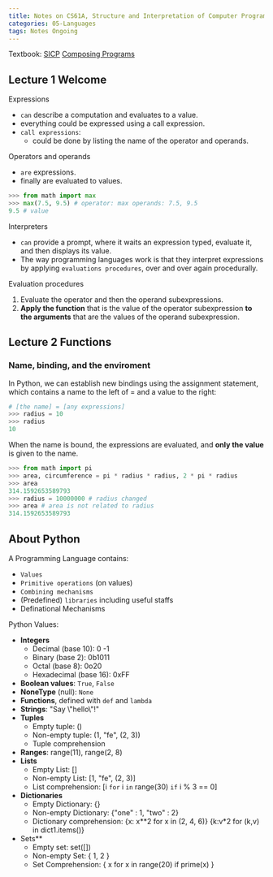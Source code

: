 ```yaml
---
title: Notes on CS61A, Structure and Interpretation of Computer Programs
categories: 05-Languages
tags: Notes Ongoing
---
```


Textbook: [SICP](https://mitp-content-server.mit.edu/books/content/sectbyfn/books_pres_0/6515/sicp.zip/full-text/book/book-Z-H-4.html) [Composing Programs](https://www.composingprograms.com/)   



## Lecture 1 Welcome

Expressions
  - `can` describe a computation and evaluates to a value.
  - everything could be expressed using a call expression.
  - `call expressions`:
    - could be done by listing the name of the operator and operands.

Operators and operands
  - `are` expressions.
  - finally are evaluated to values.

```python
>>> from math import max
>>> max(7.5, 9.5) # operator: max operands: 7.5, 9.5
9.5 # value
```

Interpreters
  - `can` provide a prompt, where it waits an expression typed, evaluate it, and then displays its value.
  - The way programming languages work is that they interpret expressions by applying `evaluations procedures`, over and over again procedurally.

Evaluation procedures
  1. Evaluate the operator and then the operand subexpressions.
  2. **Apply the function** that is the value of the operator subexpression **to the arguments** that are the values of the operand subexpression.

## Lecture 2 Functions

### Name, binding, and the enviroment

In Python, we can establish new bindings using the assignment statement, which contains a name to the left of = and a value to the right:

```python
# [the name] = [any expressions]
>>> radius = 10
>>> radius
10
```

When the name is bound, the expressions are evaluated, and **only the value** is given to the name.

```python
>>> from math import pi
>>> area, circumference = pi * radius * radius, 2 * pi * radius
>>> area
314.1592653589793
>>> radius = 10000000 # radius changed
>>> area # area is not related to radius
314.1592653589793


```


## About Python

A Programming Language contains:
  - `Values`
  - `Primitive operations` (on values)
  - `Combining mechanisms`
  - (Predefined) `libraries` including useful staffs
  - Definational Mechanisms 

Python Values:
  - **Integers**
    - Decimal (base 10): 0 -1
    - Binary (base 2): 0b1011
    - Octal (base 8): 0o20
    - Hexadecimal (base 16): 0xFF
  - **Boolean values**: `True`, `False`
  - **NoneType** (null): `None`
  - **Functions**, defined with `def` and `lambda`
  - **Strings**: "Say \\"hello\\"!"
  - **Tuples**
    - Empty tuple: ()
    - Non-empty tuple: (1, "fe", (2, 3))
    - Tuple comprehension
  - **Ranges**: range(11), range(2, 8)
  - **Lists**
    - Empty List: []
    - Non-empty List: [1, "fe", (2, 3)]
    - List comprehension: [i `for` i `in` range(30) `if` i % 3 == 0]
  - **Dictionaries**
    - Empty Dictionary: {}
    - Non-empty Dictionary: {"one" : 1, "two" : 2}
    - Dictionary comprehension: {x: x**2 for x in (2, 4, 6)} {k:v*2 for (k,v) in dict1.items()}
  - Sets**
    - Empty set: set([])
    - Non-empty Set: { 1, 2 }
    - Set Comprehension: { x for x in range(20) if prime(x) }